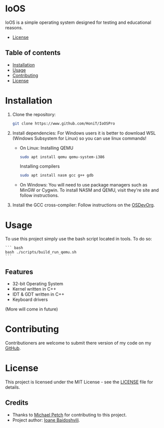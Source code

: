# IoOS

IoOS is a simple operating system designed for testing and educational reasons.

- [License](LICENSE)


## Table of contents
- [Installation](#installation)
- [Usage](#usage)
- [Contributing](#contributing)
- [License](#license)


# Installation

1. Clone the repository:
    ``` bash
    git clone https://www.github.com/HoniT/IoOSPro
    ```

2. Install dependencies:
    For Windows users it is better to download WSL (Windows Subsystem for Linux) so you can use linux commands!

    - On Linux:
        Installing QEMU
        ``` bash
        sudo apt install qemu qemu-system-i386
        ```

        Installing compilers
        ``` bash
        sudo apt install nasm gcc g++ gdb
        ```
    
    - On Windows:
        You will need to use package managers such as MinGW or Cygwin.
        To install NASM and QEMU, visit they're site and follow instructions.

3. Install the GCC cross-compiler:
    Follow instructions on the [OSDevOrg](https://www.wiki.osdev.org/GCC_Cross-Compiler).


# Usage

To use this project simply use the bash script located in tools. To do so:

    ``` bash
    bash ./scripts/build_run_qemu.sh
    ```


## Features

- 32-bit Operating System
- Kernel written in C++
- IDT & GDT written in C++
- Keyboard drivers


(More will come in future)


# Contributing

Contributioners are welcome to submit there version of my code on my [GitHub](https://www.github.com/HoniT/IoOS).


# License

This project is licensed under the MIT License - see the [LICENSE](LICENSE) file for details.



## Credits
- Thanks to [Michael Petch](https://www.github.com/mpetch) for contributing to this project.
- Project author: [Ioane Baidoshvili](https://www.github.com/HoniT).